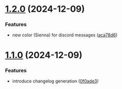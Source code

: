 # [1.2.0](https://github.com/Ahacad/conference-tracker-discord-bot/compare/v1.1.0...v1.2.0) (2024-12-09)


### Features

* new color (Sienna) for discord messages ([aca78d6](https://github.com/Ahacad/conference-tracker-discord-bot/commit/aca78d63539997070ab28cad99d1b5180e35278d))

# [1.1.0](https://github.com/Ahacad/conference-tracker-discord-bot/compare/v1.0.0...v1.1.0) (2024-12-09)


### Features

* introduce changelog generation ([0f0ade3](https://github.com/Ahacad/conference-tracker-discord-bot/commit/0f0ade3e1bd83fa48f5634d72c653e16c8492a9d))
